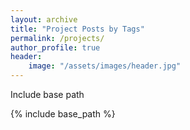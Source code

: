 ```yaml
---
layout: archive
title: "Project Posts by Tags"
permalink: /projects/
author_profile: true
header:
    image: "/assets/images/header.jpg"
---
```


Include base path

{% include base_path %}